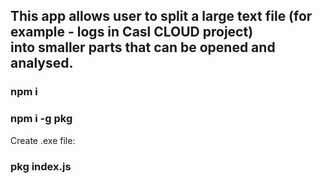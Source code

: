 ## This app allows user to split a large text file (for example - logs in Casl CLOUD project) <br/> into smaller parts that can be opened and analysed.

### npm i

### npm i -g pkg

Create .exe file:

### pkg index.js
